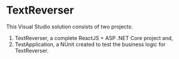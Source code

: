 # TextReverser

This Visual Studio solution consists of two projects:
1) TextReverser, a complete ReactJS + ASP .NET Core project and,
2) TestApplication, a NUnit created to test the business logic for TextReverser.
